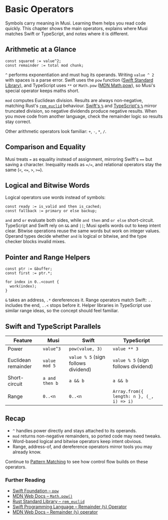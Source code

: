 # Basic Operators

Symbols carry meaning in Musi. Learning them helps you read code quickly. This chapter shows the main operators, explains where Musi matches Swift or TypeScript, and notes where it is different.

## Arithmetic at a Glance

```musi
const squared := value^2;
const remainder := total mod chunk;
```

`^` performs exponentiation and must hug its operands. Writing `value ^ 2` with spaces is a parse error. Swift uses the `pow` function ([Swift Standard Library](https://developer.apple.com/documentation/foundation/pow(_:_:))), and TypeScript uses `**` or `Math.pow` ([MDN Math.pow](https://developer.mozilla.org/docs/Web/JavaScript/Reference/Global_Objects/Math/pow)), so Musi's special operator keeps maths short.

`mod` computes Euclidean division. Results are always non-negative, matching Rust's [`rem_euclid`](https://doc.rust-lang.org/std/primitive.i32.html#method.rem_euclid) behaviour. [Swift's `%`](https://docs.swift.org/swift-book/documentation/the-swift-programming-language/basicoperators/#Remainder-Operator) and [TypeScript's `%`](https://developer.mozilla.org/docs/Web/JavaScript/Reference/Operators/Remainder) mirror truncated division, so negative dividends produce negative results. When you move code from another language, check the remainder logic so results stay correct.

Other arithmetic operators look familiar: `+`, `-`, `*`, `/`.

## Comparison and Equality

Musi treats `=` as equality instead of assignment, mirroring Swift's `==` but saving a character. Inequality reads as `=/=`, and relational operators stay the same (`<`, `<=`, `>`, `>=`).

## Logical and Bitwise Words

Logical operators use words instead of symbols:

```musi
const ready := is_valid and then is_cached;
const fallback := primary or else backup;
```

`and` and `or` evaluate both sides, while `and then` and `or else` short-circuit. TypeScript and Swift rely on `&&` and `||`; Musi spells words out to keep intent clear. Bitwise operations reuse the same words but work on integer values. Operand types decide whether `and` is logical or bitwise, and the type checker blocks invalid mixes.

## Pointer and Range Helpers

```musi
const ptr := &buffer;
const first := ptr.*;

for index in 0..<count {
  work(index);
}
```

`&` takes an address, `.*` dereferences it. Range operators match Swift: `..` includes the end, `..<` stops before it. Helper libraries in TypeScript use similar range ideas, so the concept should feel familiar.

## Swift and TypeScript Parallels

| Feature | Musi | Swift | TypeScript |
|---------|------|-------|------------|
| Power | `value^3` | `pow(value, 3)` | `value ** 3` |
| Euclidean remainder | `value mod 5` | `value % 5` (sign follows dividend) | `value % 5` (sign follows dividend) |
| Short-circuit | `a and then b` | `a && b` | `a && b` |
| Range | `0..<n` | `0..<n` | `Array.from({ length: n }, (_, i) => i)` |

## Recap

- `^` handles power directly and stays attached to its operands.
- `mod` returns non-negative remainders, so ported code may need tweaks.
- Word-based logical and bitwise operators keep intent obvious.
- Range, address-of, and dereference operators mirror tools you may already know.

Continue to [Pattern Matching](pattern-matching.md) to see how control flow builds on these operators.

### Further Reading

- [Swift Foundation – `pow`](https://developer.apple.com/documentation/foundation/pow(_:_:))
- [MDN Web Docs – `Math.pow()`](https://developer.mozilla.org/docs/Web/JavaScript/Reference/Global_Objects/Math/pow)
- [Rust Standard Library – `rem_euclid`](https://doc.rust-lang.org/std/primitive.i32.html#method.rem_euclid)
- [Swift Programming Language – Remainder (`%`) Operator](https://docs.swift.org/swift-book/documentation/the-swift-programming-language/basicoperators/#Remainder-Operator)
- [MDN Web Docs – Remainder (`%`) operator](https://developer.mozilla.org/docs/Web/JavaScript/Reference/Operators/Remainder)
